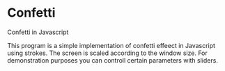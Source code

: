 # Confetti
Confetti in Javascript

This program is a simple implementation of confetti effeect in Javascript using strokes. 
The screen is scaled according to the window size. 
For demonstration purposes you can controll certain parameters with sliders.
